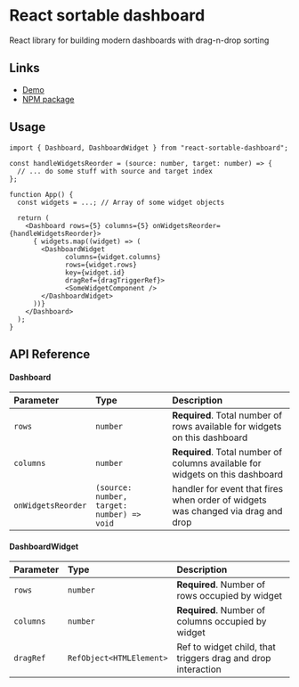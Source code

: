 
# React sortable dashboard

React library for building modern dashboards with drag-n-drop sorting


## Links

 - [Demo](https://react-sortable-dashboard-dkonasov.vercel.app)
 - [NPM package](https://www.npmjs.com/package/react-sortable-dashboard)

## Usage

```tsx
import { Dashboard, DashboardWidget } from "react-sortable-dashboard";

const handleWidgetsReorder = (source: number, target: number) => {
  // ... do some stuff with source and target index
};

function App() {
  const widgets = ...; // Array of some widget objects

  return (
    <Dashboard rows={5} columns={5} onWidgetsReorder={handleWidgetsReorder}>
      { widgets.map((widget) => (
        <DashboardWidget
              columns={widget.columns}
              rows={widget.rows}
              key={widget.id}
              dragRef={dragTriggerRef}>
              <SomeWidgetComponent />
        </DashboardWidget>
      ))}
    </Dashboard>
  );
}
```


## API Reference

#### Dashboard

| Parameter | Type     | Description                |
| :-------- | :------- | :------------------------- |
| `rows` | `number` | **Required**. Total number of rows available for widgets on this dashboard |
| `columns` | `number` | **Required**. Total number of columns available for widgets on this dashboard |
| `onWidgetsReorder` | `(source: number, target: number) => void` | handler for event that fires when order of widgets was changed via drag and drop |

#### DashboardWidget

| Parameter | Type     | Description                |
| :-------- | :------- | :------------------------- |
| `rows` | `number` | **Required**. Number of rows occupied by widget |
| `columns` | `number` | **Required**. Number of columns occupied by widget |
| `dragRef` | `RefObject<HTMLElement>` | Ref to widget child, that triggers drag and drop interaction

